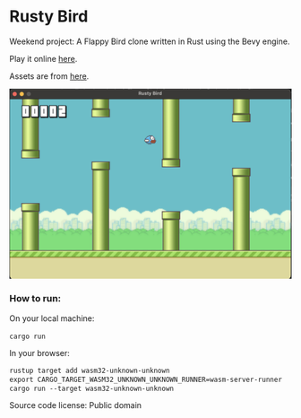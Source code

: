 # Rusty Bird

Weekend project: A Flappy Bird clone written in Rust using the Bevy engine.

Play it online [here](https://pedram.online/rusty-bird/).


Assets are from [here](https://github.com/samuelcust/flappy-bird-assets).

![Screenshot](https://raw.githubusercontent.com/carp3/rusty-bird/main/screenshot.png)

### How to run: 
On your local machine:

`cargo run`

In your browser: 
```
rustup target add wasm32-unknown-unknown 
export CARGO_TARGET_WASM32_UNKNOWN_UNKNOWN_RUNNER=wasm-server-runner
cargo run --target wasm32-unknown-unknown
```

Source code license: Public domain

